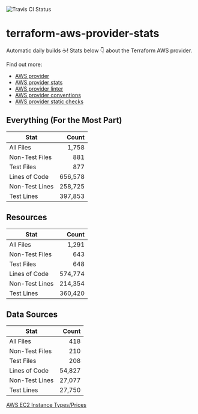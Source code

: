 ![Travis CI Status](https://travis-ci.org/YakDriver/terraform-aws-provider-stats.svg?branch=main)
# terraform-aws-provider-stats

Automatic daily builds :coffee:! Stats below :point_down: about the Terraform AWS provider.

Find out more:
* [AWS provider](https://github.com/terraform-providers/terraform-provider-aws)
* [AWS provider stats](https://github.com/YakDriver/terraform-aws-provider-stats)
* [AWS provider linter](https://github.com/terraform-providers/terraform-provider-aws/tree/master/awsproviderlint)
* [AWS provider conventions](https://github.com/YakDriver/terraform-aws-conventions)
* [AWS provider static checks](https://github.com/YakDriver/terraform-aws-provider-static-checks)



## Everything (For the Most Part)

|  Stat  |  Count  |
| ------------- | -------------: |
|  All Files  |  1,758  |
|  Non-Test Files  |  881  |
|  Test Files  |  877  |
|  Lines of Code  |  656,578  |
|  Non-Test Lines  |  258,725  |
|  Test Lines  |  397,853  |



## Resources

|  Stat  |  Count  |
| ------------- | -------------: |
|  All Files  |  1,291  |
|  Non-Test Files  |  643  |
|  Test Files  |  648  |
|  Lines of Code  |  574,774  |
|  Non-Test Lines  |  214,354  |
|  Test Lines  |  360,420  |



## Data Sources

|  Stat  |  Count  |
| ------------- | -------------: |
|  All Files  |  418  |
|  Non-Test Files  |  210  |
|  Test Files  |  208  |
|  Lines of Code  |  54,827  |
|  Non-Test Lines  |  27,077  |
|  Test Lines  |  27,750  |




[AWS EC2 Instance Types/Prices](https://github.com/YakDriver/aws-ec2-instance-types)

